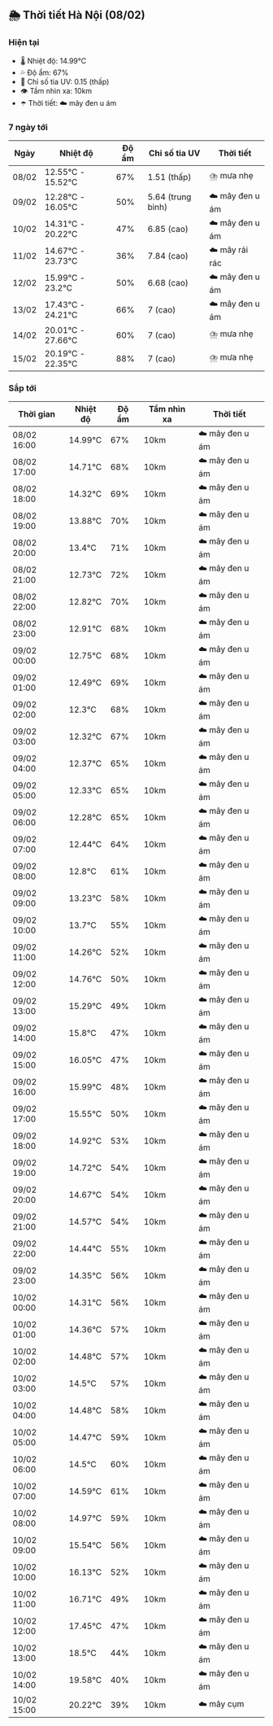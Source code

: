 ## 🌦️ Thời tiết Hà Nội (08/02)

### Hiện tại

- 🌡️ Nhiệt độ: 14.99℃
- 💦 Độ ẩm: 67%
- 🌟 Chỉ số tia UV: 0.15 (thấp)
- 👁️ Tầm nhìn xa: 10km
- ☂️ Thời tiết: ☁️ mây đen u ám

### 7 ngày tới

| Ngày | Nhiệt độ | Độ ẩm | Chỉ số tia UV | Thời tiết |
| --- | --- | --- | --- | --- |
| 08/02 | 12.55℃ - 15.52℃ | 67% | 1.51 (thấp) | ⛈️ mưa nhẹ |
| 09/02 | 12.28℃ - 16.05℃ | 50% | 5.64 (trung bình) | ☁️ mây đen u ám |
| 10/02 | 14.31℃ - 20.22℃ | 47% | 6.85 (cao) | ☁️ mây đen u ám |
| 11/02 | 14.67℃ - 23.73℃ | 36% | 7.84 (cao) | ☁️ mây rải rác |
| 12/02 | 15.99℃ - 23.2℃ | 50% | 6.68 (cao) | ☁️ mây đen u ám |
| 13/02 | 17.43℃ - 24.21℃ | 66% | 7 (cao) | ☁️ mây đen u ám |
| 14/02 | 20.01℃ - 27.66℃ | 60% | 7 (cao) | ⛈️ mưa nhẹ |
| 15/02 | 20.19℃ - 22.35℃ | 88% | 7 (cao) | ⛈️ mưa nhẹ |

### Sắp tới

| Thời gian | Nhiệt độ | Độ ẩm | Tầm nhìn xa | Thời tiết |
| --- | --- | --- | --- | --- |
| 08/02 16:00 | 14.99℃ | 67% | 10km | ☁️ mây đen u ám |
| 08/02 17:00 | 14.71℃ | 68% | 10km | ☁️ mây đen u ám |
| 08/02 18:00 | 14.32℃ | 69% | 10km | ☁️ mây đen u ám |
| 08/02 19:00 | 13.88℃ | 70% | 10km | ☁️ mây đen u ám |
| 08/02 20:00 | 13.4℃ | 71% | 10km | ☁️ mây đen u ám |
| 08/02 21:00 | 12.73℃ | 72% | 10km | ☁️ mây đen u ám |
| 08/02 22:00 | 12.82℃ | 70% | 10km | ☁️ mây đen u ám |
| 08/02 23:00 | 12.91℃ | 68% | 10km | ☁️ mây đen u ám |
| 09/02 00:00 | 12.75℃ | 68% | 10km | ☁️ mây đen u ám |
| 09/02 01:00 | 12.49℃ | 69% | 10km | ☁️ mây đen u ám |
| 09/02 02:00 | 12.3℃ | 68% | 10km | ☁️ mây đen u ám |
| 09/02 03:00 | 12.32℃ | 67% | 10km | ☁️ mây đen u ám |
| 09/02 04:00 | 12.37℃ | 65% | 10km | ☁️ mây đen u ám |
| 09/02 05:00 | 12.33℃ | 65% | 10km | ☁️ mây đen u ám |
| 09/02 06:00 | 12.28℃ | 65% | 10km | ☁️ mây đen u ám |
| 09/02 07:00 | 12.44℃ | 64% | 10km | ☁️ mây đen u ám |
| 09/02 08:00 | 12.8℃ | 61% | 10km | ☁️ mây đen u ám |
| 09/02 09:00 | 13.23℃ | 58% | 10km | ☁️ mây đen u ám |
| 09/02 10:00 | 13.7℃ | 55% | 10km | ☁️ mây đen u ám |
| 09/02 11:00 | 14.26℃ | 52% | 10km | ☁️ mây đen u ám |
| 09/02 12:00 | 14.76℃ | 50% | 10km | ☁️ mây đen u ám |
| 09/02 13:00 | 15.29℃ | 49% | 10km | ☁️ mây đen u ám |
| 09/02 14:00 | 15.8℃ | 47% | 10km | ☁️ mây đen u ám |
| 09/02 15:00 | 16.05℃ | 47% | 10km | ☁️ mây đen u ám |
| 09/02 16:00 | 15.99℃ | 48% | 10km | ☁️ mây đen u ám |
| 09/02 17:00 | 15.55℃ | 50% | 10km | ☁️ mây đen u ám |
| 09/02 18:00 | 14.92℃ | 53% | 10km | ☁️ mây đen u ám |
| 09/02 19:00 | 14.72℃ | 54% | 10km | ☁️ mây đen u ám |
| 09/02 20:00 | 14.67℃ | 54% | 10km | ☁️ mây đen u ám |
| 09/02 21:00 | 14.57℃ | 54% | 10km | ☁️ mây đen u ám |
| 09/02 22:00 | 14.44℃ | 55% | 10km | ☁️ mây đen u ám |
| 09/02 23:00 | 14.35℃ | 56% | 10km | ☁️ mây đen u ám |
| 10/02 00:00 | 14.31℃ | 56% | 10km | ☁️ mây đen u ám |
| 10/02 01:00 | 14.36℃ | 57% | 10km | ☁️ mây đen u ám |
| 10/02 02:00 | 14.48℃ | 57% | 10km | ☁️ mây đen u ám |
| 10/02 03:00 | 14.5℃ | 57% | 10km | ☁️ mây đen u ám |
| 10/02 04:00 | 14.48℃ | 58% | 10km | ☁️ mây đen u ám |
| 10/02 05:00 | 14.47℃ | 59% | 10km | ☁️ mây đen u ám |
| 10/02 06:00 | 14.5℃ | 60% | 10km | ☁️ mây đen u ám |
| 10/02 07:00 | 14.59℃ | 61% | 10km | ☁️ mây đen u ám |
| 10/02 08:00 | 14.97℃ | 59% | 10km | ☁️ mây đen u ám |
| 10/02 09:00 | 15.54℃ | 56% | 10km | ☁️ mây đen u ám |
| 10/02 10:00 | 16.13℃ | 52% | 10km | ☁️ mây đen u ám |
| 10/02 11:00 | 16.71℃ | 49% | 10km | ☁️ mây đen u ám |
| 10/02 12:00 | 17.45℃ | 47% | 10km | ☁️ mây đen u ám |
| 10/02 13:00 | 18.5℃ | 44% | 10km | ☁️ mây đen u ám |
| 10/02 14:00 | 19.58℃ | 40% | 10km | ☁️ mây đen u ám |
| 10/02 15:00 | 20.22℃ | 39% | 10km | ☁️ mây cụm |
